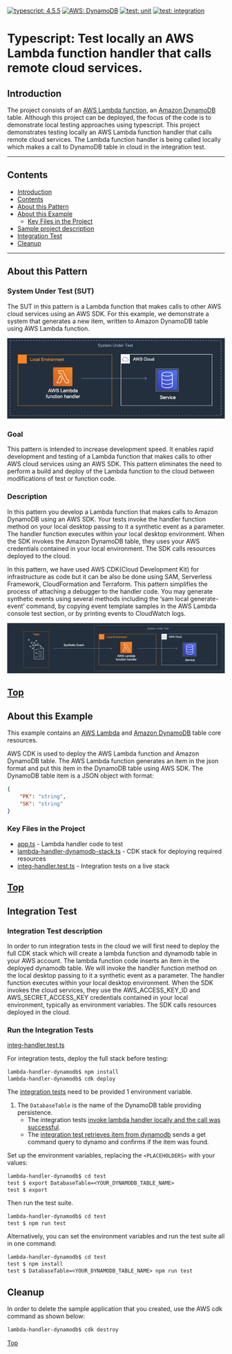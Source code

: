[![typescript: 4.5.5](https://badgen.net/badge/Built%20With/TypeScript/blue9)](https://badgen.net/badge/Built%20With/TypeScript/blue9)
[![AWS: DynamoDB](https://img.shields.io/badge/AWS-DynamoDB-blueviolet)](https://img.shields.io/badge/AWS-DynamoDB-blueviolet)
[![test: unit](https://img.shields.io/badge/Test-Unit-blue)](https://img.shields.io/badge/Test-Unit-blue)
[![test: integration](https://img.shields.io/badge/Test-Integration-yellow)](https://img.shields.io/badge/Test-Integration-yellow)

# Typescript: Test locally an AWS Lambda function handler that calls remote cloud services.

## Introduction

The project consists of an [AWS Lambda function](https://aws.amazon.com/lambda/), an [Amazon DynamoDB](https://aws.amazon.com/dynamodb/) table. Although this project can be deployed, the focus of the code is to demonstrate local testing approaches using typescript. This project demonstrates testing locally an AWS Lambda function handler that calls remote cloud services. The Lambda function handler is being called locally which makes a call to DynamoDB table in cloud in the integration test. 

---

## Contents

- [Introduction](#introduction)
- [Contents](#contents)
- [About this Pattern](#about-this-pattern)
- [About this Example](#about-this-example)
  - [Key Files in the Project](#key-files-in-the-project)
- [Sample project description](#sample-project-description)
- [Integration Test](#integration-test)
- [Cleanup](#cleanup)

---

## About this Pattern

### System Under Test (SUT)

The SUT in this pattern is a Lambda function that makes calls to other AWS cloud services using an AWS SDK. For this example, we demonstrate a system that generates a new item, written to Amazon DynamoDB table using AWS Lambda function.

![System Under Test (SUT)](img/system-under-test.png)

### Goal

This pattern is intended to increase development speed. It enables rapid development and testing of a Lambda function that makes calls to other AWS cloud services using an AWS SDK. This pattern eliminates the need to perform a build and deploy of the Lambda function to the cloud between modifications of test or function code.

### Description

In this pattern you develop a Lambda function that makes calls to Amazon DynamoDB using an AWS SDK. Your tests invoke the handler function method on your local desktop passing to it a synthetic event as a parameter. The handler function executes within your local desktop environment. When the SDK invokes the Amazon DynamoDB table, they uses your AWS credentials contained in your local environment. The SDK calls resources deployed to the cloud.

In this pattern, we have used AWS CDK(Cloud Development Kit) for infrastructure as code but it can be also be done using SAM, Serverless Framework, CloudFormation and Terraform. This pattern simplifies the process of attaching a debugger to the handler code. You may generate synthetic events using several methods including the ‘sam local generate-event’ command, by copying event template samples in the AWS Lambda console test section, or by printing events to CloudWatch logs.

![Test Pattern](img/pattern_02_lambda_handler_test.png)

[Top](#contents)
---

## About this Example

This example contains an [AWS Lambda](https://aws.amazon.com/lambda/) and [Amazon DynamoDB](https://aws.amazon.com/dynamodb/) table core resources.

AWS CDK is used to deploy the AWS Lambda function and Amazon DynamoDB table. The AWS Lambda function generates an item in the json format and put this item in the DynamoDB table using AWS SDK. The DynamoDB table item is a JSON object with format:

```json
{
    "PK": "string",
    "SK": "string"
}
```

### Key Files in the Project

  - [app.ts](src/app.ts) - Lambda handler code to test
  - [lambda-handler-dynamodb-stack.ts](lib/lambda-handler-dynamodb-stack.ts) - CDK stack for deploying required resources
  - [integ-handler.test.ts](test/integration/integ-handler.test.ts) - Integration tests on a live stack

[Top](#contents)
---

## Integration Test

### Integration Test description

In order to run integration tests in the cloud we will first need to deploy the full CDK stack which will create a lambda function and dynamodb table in your AWS account. The lambda function code inserts an item in the deployed dynamodb table. We will invoke the handler function method on the local desktop passing to it a synthetic event as a parameter. The handler function executes within your local desktop environment. When the SDK invokes the cloud services, they use the AWS_ACCESS_KEY_ID and AWS_SECRET_ACCESS_KEY credentials contained in your local environment, typically as environment variables. The SDK calls resources deployed in the cloud. 

### Run the Integration Tests
[integ-handler.test.ts](test/integration/integ-handler.test.ts) 

For integration tests, deploy the full stack before testing:
```shell
lambda-handler-dynamodb$ npm install
lambda-handler-dynamodb$ cdk deploy
```
 
The [integration tests](test/integration/integ-handler.test.ts) need to be provided 1 environment variable. 

1. The `DatabaseTable` is the name of the DynamoDB table providing persistence. 
    * The integration tests [invoke lambda handler locally and the call was successful](test/integration/integ-handler.test.ts#L46-49).
    * The [integration test retrieves item from dynamodb](test/integration/integ-handler.test.ts#L51-56) sends a get command query to dynamo and confirms if the item was found.

Set up the environment variables, replacing the `<PLACEHOLDERS>` with your values:
```shell
lambda-handler-dynamodb$ cd test
test $ export DatabaseTable=<YOUR_DYNAMODB_TABLE_NAME>
test $ export 
```

Then run the test suite.
```shell
lambda-handler-dynamodb$ cd test
test $ npm run test
```

Alternatively, you can set the environment variables and run the test suite all in one command:
```shell
lambda-handler-dynamodb$ cd test
test $ npm install
test $ DatabaseTable=<YOUR_DYNAMODB_TABLE_NAME> npm run test
```

## Cleanup

In order to delete the sample application that you created, use the AWS cdk command as shown below:

```bash
lambda-handler-dynamodb$ cdk destroy
```


[Top](#contents)